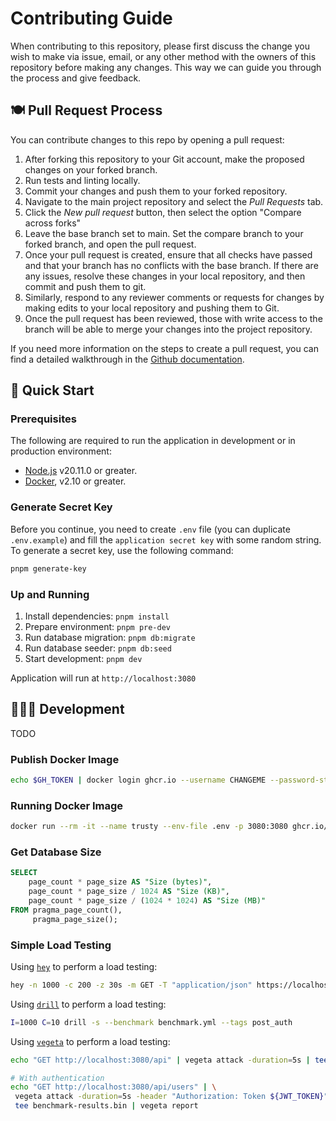# Contributing Guide

When contributing to this repository, please first discuss the change you wish
to make via issue, email, or any other method with the owners of this repository
before making any changes. This way we can guide you through the process and
give feedback.

## 🍽️ Pull Request Process

You can contribute changes to this repo by opening a pull request:

1. After forking this repository to your Git account, make the proposed changes
   on your forked branch.
2. Run tests and linting locally.
3. Commit your changes and push them to your forked repository.
4. Navigate to the main project repository and select the _Pull Requests_ tab.
5. Click the _New pull request_ button, then select the option "Compare across
   forks"
6. Leave the base branch set to main. Set the compare branch to your forked
   branch, and open the pull request.
7. Once your pull request is created, ensure that all checks have passed and
   that your branch has no conflicts with the base branch. If there are any
   issues, resolve these changes in your local repository, and then commit and
   push them to git.
8. Similarly, respond to any reviewer comments or requests for changes by making
   edits to your local repository and pushing them to Git.
9. Once the pull request has been reviewed, those with write access to the
   branch will be able to merge your changes into the project repository.

If you need more information on the steps to create a pull request, you can find
a detailed walkthrough in the [Github documentation][pull-requests-docs].

## 🏁 Quick Start

### Prerequisites

The following are required to run the application in development or in
production environment:

- [Node.js](https://nodejs.org/en/download) v20.11.0 or greater.
- [Docker](https://docs.docker.com/engine/install), v2.10 or greater.

### Generate Secret Key

Before you continue, you need to create `.env` file (you can duplicate
`.env.example`) and fill the `application secret key` with some random string.
To generate a secret key, use the following command:

```sh
pnpm generate-key
```

### Up and Running

1. Install dependencies: `pnpm install`
2. Prepare environment: `pnpm pre-dev`
3. Run database migration: `pnpm db:migrate`
4. Run database seeder: `pnpm db:seed`
5. Start development: `pnpm dev`

Application will run at `http://localhost:3080`

## 🧑🏻‍💻 Development

TODO

### Publish Docker Image

```sh
echo $GH_TOKEN | docker login ghcr.io --username CHANGEME --password-stdin
```

### Running Docker Image

```sh
docker run --rm -it --name trusty --env-file .env -p 3080:3080 ghcr.io/riipandi/trusty:edge
```

### Get Database Size

```sql
SELECT
    page_count * page_size AS "Size (bytes)",
    page_count * page_size / 1024 AS "Size (KB)",
    page_count * page_size / (1024 * 1024) AS "Size (MB)"
FROM pragma_page_count(),
     pragma_page_size();
```

### Simple Load Testing

Using [`hey`](https://github.com/rakyll/hey) to perform a load testing:

```sh
hey -n 1000 -c 200 -z 30s -m GET -T "application/json" https://localhost:3080/api/health
```

Using [`drill`](https://github.com/fcsonline/drill) to perform a load testing:

```sh
I=1000 C=10 drill -s --benchmark benchmark.yml --tags post_auth
```

Using [`vegeta`](https://github.com/tsenart/vegeta) to perform a load testing:

```sh
echo "GET http://localhost:3080/api" | vegeta attack -duration=5s | tee benchmark-results.bin | vegeta report

# With authentication
echo "GET http://localhost:3080/api/users" | \
 vegeta attack -duration=5s -header "Authorization: Token ${JWT_TOKEN}" | \
 tee benchmark-results.bin | vegeta report
```

[pull-requests-docs]: https://docs.github.com/en/pull-requests/collaborating-with-pull-requests/proposing-changes-to-your-work-with-pull-requests/creating-a-pull-request-from-a-fork
